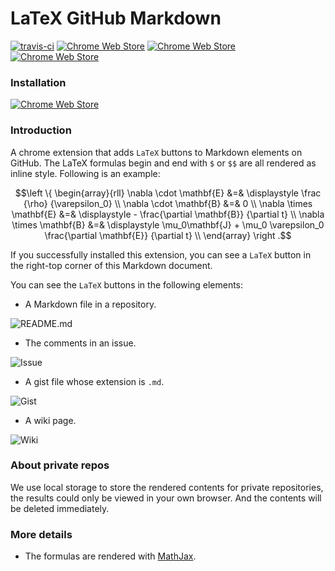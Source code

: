 LaTeX GitHub Markdown
=====================

[![travis-ci](https://travis-ci.org/CyberZHG/LaTeXGitHubMarkdown.svg)](https://travis-ci.org/CyberZHG/LaTeXGitHubMarkdown)
[![Chrome Web Store](https://img.shields.io/chrome-web-store/price/bembdpjahbkabjdpdgdmalckbbcglhjb.svg)](https://chrome.google.com/webstore/detail/latex-github-markdown/bembdpjahbkabjdpdgdmalckbbcglhjb)
[![Chrome Web Store](https://img.shields.io/chrome-web-store/v/bembdpjahbkabjdpdgdmalckbbcglhjb.svg0)](https://chrome.google.com/webstore/detail/latex-github-markdown/bembdpjahbkabjdpdgdmalckbbcglhjb)
[![Chrome Web Store](https://img.shields.io/chrome-web-store/d/bembdpjahbkabjdpdgdmalckbbcglhjb.svg)](https://chrome.google.com/webstore/detail/latex-github-markdown/bembdpjahbkabjdpdgdmalckbbcglhjb)

### Installation

[![Chrome Web Store](https://developer.chrome.com/webstore/images/ChromeWebStore_Badge_v2_340x96.png)](https://chrome.google.com/webstore/detail/latex-github-markdown/bembdpjahbkabjdpdgdmalckbbcglhjb)

### Introduction

A chrome extension that adds `LaTeX` buttons to Markdown elements on GitHub.
The LaTeX formulas begin and end with `$` or `$$` are all rendered as inline style.
Following is an example:

$$\left \{ \begin{array}{rll}
\nabla \cdot \mathbf{E} &=& \displaystyle \frac {\rho} {\varepsilon_0} \\
\nabla \cdot \mathbf{B} &=& 0 \\
\nabla \times \mathbf{E} &=& \displaystyle - \frac{\partial \mathbf{B}} {\partial t} \\
\nabla \times \mathbf{B} &=& \displaystyle \mu_0\mathbf{J} + \mu_0 \varepsilon_0 \frac{\partial \mathbf{E}} {\partial t}  \\
\end{array} \right .$$

If you successfully installed this extension, you can see a `LaTeX` button in the right-top corner of this Markdown document.

You can see the `LaTeX` buttons in the following elements:

* A Markdown file in a repository.

![README.md](https://cloud.githubusercontent.com/assets/853842/17482634/446e99f4-5db5-11e6-9ec2-55c976dfe970.png)

* The comments in an issue.

![Issue](https://cloud.githubusercontent.com/assets/853842/17482548/df9b9f40-5db4-11e6-8544-d00bf0c05a9c.png)

* A gist file whose extension is `.md`.

![Gist](https://cloud.githubusercontent.com/assets/853842/17482705/982472e4-5db5-11e6-9498-ea2913803f60.png)

* A wiki page.

![Wiki](https://cloud.githubusercontent.com/assets/853842/17482586/169a7494-5db5-11e6-9454-54abffba0a6f.png)

### About private repos

We use local storage to store the rendered contents for private repositories, the results could only be viewed in your own browser. And the contents will be deleted immediately.

### More details

* The formulas are rendered with [MathJax](https://www.mathjax.org/).
